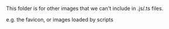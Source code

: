 This folder is for other images that we can't include in .js/.ts files.

e.g. the favicon, or images loaded by scripts
